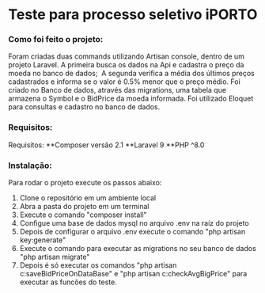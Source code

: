 
# Teste para processo seletivo iPORTO

### Como foi feito o projeto:

Foram criadas duas commands utilizando Artisan console, dentro de um projeto Laravel. A primeira busca os dados na Api e cadastra o preço da moeda no banco de dados;&nbsp;
A segunda verifica a média dos últimos preços cadastrados e informa se o valor é 0.5% menor que o preço médio.
Foi criado no Banco de dados, através das migrations, uma tabela que armazena o Symbol e o BidPrice da moeda informada. Foi utilizado Eloquet para consultas e cadastro no banco  de dados.

### Requisitos:

Requisitos:
**Composer versão 2.1
**Laravel 9
**PHP ^8.0

### Instalação:

Para rodar o projeto execute os passos abaixo:
1. Clone o repositório em um ambiente local
2. Abra a pasta do projeto em um terminal
3. Execute o comando "composer install"
4. Configue uma base de dados mysql no arquivo .env na raíz do projeto
5. Depois de configurar o arquivo .env execute o comando "php artisan key:generate"
6. Execute o comando para executar as migrations no seu banco de dados "php artisan migrate"
7. Depois é só executar os comandos "php artisan c:saveBidPriceOnDataBase" e "php artisan c:checkAvgBigPrice" para executar as funcões do teste.

